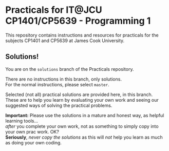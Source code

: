 # Practicals for IT@JCU CP1401/CP5639 - Programming 1

This repository contains instructions and resources for practicals for the subjects CP1401 and CP5639 at James Cook University. 

## Solutions!

You are on the `solutions` branch of the Practicals repository.  

There are no instructions in this branch, only solutions.  
For the normal instructions, please select `master`.  

Selected (not all) practical solutions are provided here, in this branch.  
These are to help you learn by evaluating your own work and seeing our suggested ways of solving the practical problems.

**Important:** Please use the solutions in a mature and honest way, as helpful learning tools...  
_after_ you complete your own work, not as something to simply copy into your own prac work. OK?  
**Seriously**, _never copy the solutions_ as this will _not_ help you learn as much as doing your own coding.  

